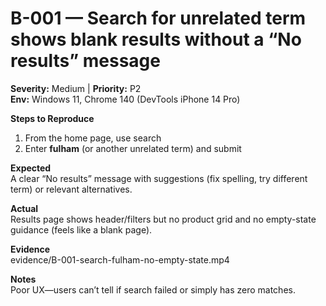 # B-001 — Search for unrelated term shows blank results without a “No results” message

**Severity:** Medium | **Priority:** P2  
**Env:** Windows 11, Chrome 140 (DevTools iPhone 14 Pro)

**Steps to Reproduce**
1) From the home page, use search  
2) Enter **fulham** (or another unrelated term) and submit

**Expected**  
A clear “No results” message with suggestions (fix spelling, try different term) or relevant alternatives.

**Actual**  
Results page shows header/filters but no product grid and no empty-state guidance (feels like a blank page).

**Evidence**  
evidence/B-001-search-fulham-no-empty-state.mp4

**Notes**  
Poor UX—users can’t tell if search failed or simply has zero matches.
